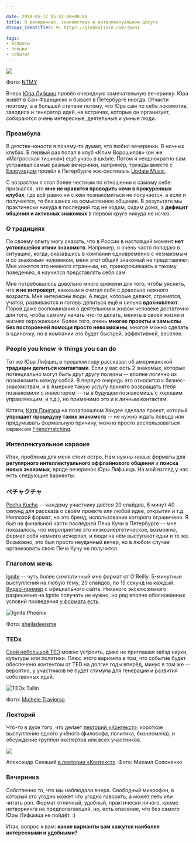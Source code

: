 ```yaml
---

date: 2010-05-12 05:52:00+00:00
title: О вечеринках, знакомствах и интеллектуальном досуге
disqus_identifier: 91 https://glebkalinin.com/?p=91

tags:
- вопросы
- лекции
- события
---
```


![](https://farm3.static.flickr.com/2126/2019381444_6a2e998967.jpg)


Фото: [NTMY](http://www.flickr.com/photos/ntmy/)






Вчера [Юра Лифшиц](http://yury.name/) провёл очередную замечательную вечеринку. Юра живёт в Сан-Франциско и бывает в Петербурге иногда. Отчасти поэтому, а в большей степени потому, что Юра сам по себе локомотив, заводила и генератор идей, на встречах, которые он организует, собираются очень интересные, деятельные и умные люди.


### Преамбула


В детстве-юности я почему-то думал, что любил вечеринки. В ночных клубах. В первый раз попал в клуб «Клим Ворошилов» (он же «Матросская тишина») ещё учась в школе. Потом я неоднократно сам устраивал самые разные вечеринки, например, трижды вместе с [Еллоухедом](http://yellowhead.ru) провёл в Петербурге жж-фестиваль [Update Music](http://web.archive.org/web/20031016181141/http://update.experiment.ru/). 

С возрастом я стал более честным по отношении к самому себе: признался, что **мне не нравится проводить ночи в прокуренных клубах**, где всё равно ни с кем познакомиться не получается, а если и получается, то без шанса на осмысленное общение. В результате мы практически никуда в последний год не ходим, сидим дома, а **дефицит общения и активных знакомых** в первом круге никуда не исчез.


### О традициях


По своему опыту могу сказать, что в России в настоящий момент **нет устоявшейся этики знакомств**. Например, я очень часто попадаю в ситуацию, когда, оказавшись в компании одновременно с незнакомым и со знакомым человеком, меня этот общий знакомый не представляет. Мне кажется это немного странным, но, приноровившись к такому поведению, я научился представлять себя сам.

Мне потребовалось довольно много времени для того, чтобы уяснить, что **я не интроверт**, каковым я считал себя с довольно нежного возраста. Мне интересны люди. А люди, которые делают, стремятся, учатся, развиваются и готовы делиться ещё и сильно **вдохновляют**. Порой даже воспоминания о деятельном и живом человеке достаточно для того, чтобы самому начать что-то делать, менять в своей жизни и жизнях окружающих. Более того, очень **многие проекты и замыслы без посторонней помощи просто невозможны**; многое можно сделать в одиночку, но в компании это будет быстрей, эффективней, веселее.

<!-- more -->



### People you know -> things you can do


Тот же Юра Лифшиц в прошлом году рассказал об американской **традиции делиться контактами**. Если у вас есть 2 знакомых, которые потенциально могут быть друг другу полезны -- вполне логично их познакомить между собой. В первую очередь это относится к бизнес-знакомствам, и в Америке такую услугу принято возвращать (тебя познакомили с инвестором -- ты в будущем познакомишь с хорошим управляющим, и т.д.), но применимо это и к личным контактам. 

Кстати, [Катя Пригара](http://twitter.com/katyaprigara) на позапрошлом Хакдее сделала проект, который **упрощает процедуру таких знакомств** -- не нужно ждать повода или придумывать формальную причину, можно просто воспользоваться сервисом [Friendmatching](http://podruzhi.ru/).


### Интеллектуальное караоке


Итак, проблема для меня стоит остро. Нам нужны новые форматы для **регулярного интеллектуального оффлайнового общения** и **поиска новых знакомых**, вроде вечеринок Юры Лифшица. На мой взгляд у нас есть следующие варианты:


### ペチャクチャ


[Pecha Kucha](http://www.pecha-kucha.org/) -- каждому участнику даётся 20 слайдов, 6 минут 40 секунд для рассказа о своём проекте или любой идее, открытии и т.д. Неплохой формат, но это бренд, использование которого ограничено. Я был на финальной части последней Печа Кучи в Петербурге -- мне показалось, что мероприятие это низкоэнергетическое, возможно, формат себя немного исчерпал, и люди на нём выступают одни и те же. Возможно, это был просто неудачный вечер, но в любом случае организовать свою Печа Кучу не получится.


### Глаголом жечь


[Ignite](http://ignite.oreilly.com/) -- чуть более симпатичный мне формат от O'Reilly. 5-минутные выступления на любую тему, 20 слайдов, по 15 секунд на каждый. [Видео-пример](http://ignite.oreilly.com/) с официального сайта. Никакого эксклюзивного разрешения на Ignite получать не нужно, но ряд вполне обоснованных условий проведения [у формата есть](http://ignite.oreilly.com/faq/how-to.html).


![Ignite Phoenix](https://farm3.static.flickr.com/2638/4083728588_0edd3e0246.jpg)


Фото: [sheiladeeisme](http://www.flickr.com/photos/sheila_dee/)








### TEDx


[Свой небольшой TED](http://www.ted.com/tedx) можно устроить, даже не приглашая звёзд науки, культуры или политики. Плюс этого варианта в том, что событие будет обеспечено контентом от TED на долгие годы вперёд, минус в том же -- вероятно, у участников не будет стимула для генерации и развития собственных идей.


![TEDx Tallin](https://farm3.static.flickr.com/2583/3670914803_3ecf540250.jpg)


Фото: [Michele Travierso](http://www.flickr.com/photos/mitch-in-wanderlust/3670914803/)








### Лекторий


Что-то в духе того, что делает [лекторий «Контекст»](http://www.contextclub.org/): короткое выступление одного учёного (философа, политика, бизнесмена), и обсуждение группой экспертов или всех участников.


![](https://glebkalinin.com/featured/2010/05/sekats16.jpg)


Александр Секаций [в лектории «Контекст»](http://www.contextclub.org/events/y2010/m1/n35). Фото: Михаил Солоненко








### Вечеринка


Собственно то, что мы наблюдали вчера. Свободный микрофон, в который кто угодно может что угодно говорить, а может петь или читать рэп. Формат отличный, удобный, практически ничего, кроме нетворкинга не предполагающий, но, есть опасение, что без самого Юры Лифшица не пойдёт. :)

Итак, вопрос к вам: **какие варианты вам кажутся наиболее интересными и удобными?**
